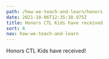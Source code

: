 ```yaml
---
path: /how-we-teach-and-learn/honors
date: 2021-10-06T12:35:38.975Z
title: Honors CTL Kids have received
sort: 6
nav: how-we-teach-and-learn
---
```


Honors CTL Kids have received!

